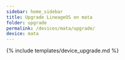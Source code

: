 ```yaml
---
sidebar: home_sidebar
title: Upgrade LineageOS on mata
folder: upgrade
permalink: /devices/mata/upgrade/
device: mata
---
```

{% include templates/device_upgrade.md %}
